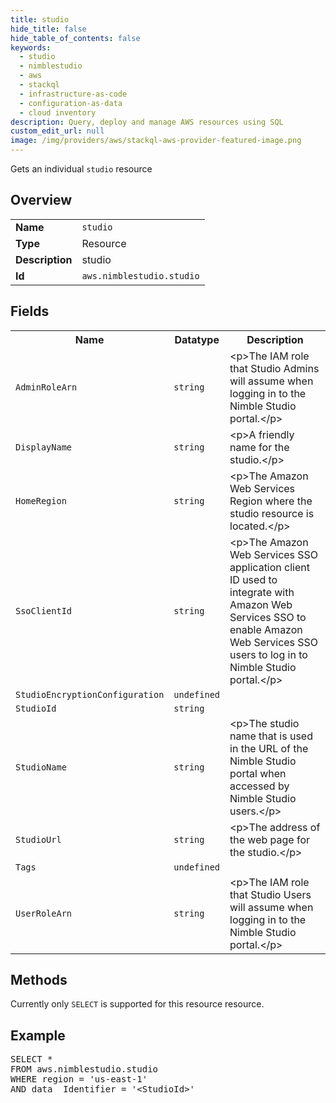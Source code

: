 ```yaml
---
title: studio
hide_title: false
hide_table_of_contents: false
keywords:
  - studio
  - nimblestudio
  - aws
  - stackql
  - infrastructure-as-code
  - configuration-as-data
  - cloud inventory
description: Query, deploy and manage AWS resources using SQL
custom_edit_url: null
image: /img/providers/aws/stackql-aws-provider-featured-image.png
---
```

Gets an individual <code>studio</code> resource

## Overview
<table><tbody>
<tr><td><b>Name</b></td><td><code>studio</code></td></tr>
<tr><td><b>Type</b></td><td>Resource</td></tr>
<tr><td><b>Description</b></td><td>studio</td></tr>
<tr><td><b>Id</b></td><td><code>aws.nimblestudio.studio</code></td></tr>
</tbody></table>

## Fields
<table><tbody>
<tr><th>Name</th><th>Datatype</th><th>Description</th></tr>
<tr><td><code>AdminRoleArn</code></td><td><code>string</code></td><td>&lt;p&gt;The IAM role that Studio Admins will assume when logging in to the Nimble Studio portal.&lt;&#x2F;p&gt;</td></tr>
<tr><td><code>DisplayName</code></td><td><code>string</code></td><td>&lt;p&gt;A friendly name for the studio.&lt;&#x2F;p&gt;</td></tr>
<tr><td><code>HomeRegion</code></td><td><code>string</code></td><td>&lt;p&gt;The Amazon Web Services Region where the studio resource is located.&lt;&#x2F;p&gt;</td></tr>
<tr><td><code>SsoClientId</code></td><td><code>string</code></td><td>&lt;p&gt;The Amazon Web Services SSO application client ID used to integrate with Amazon Web Services SSO to enable Amazon Web Services SSO users to log in to Nimble Studio portal.&lt;&#x2F;p&gt;</td></tr>
<tr><td><code>StudioEncryptionConfiguration</code></td><td><code>undefined</code></td><td></td></tr>
<tr><td><code>StudioId</code></td><td><code>string</code></td><td></td></tr>
<tr><td><code>StudioName</code></td><td><code>string</code></td><td>&lt;p&gt;The studio name that is used in the URL of the Nimble Studio portal when accessed by Nimble Studio users.&lt;&#x2F;p&gt;</td></tr>
<tr><td><code>StudioUrl</code></td><td><code>string</code></td><td>&lt;p&gt;The address of the web page for the studio.&lt;&#x2F;p&gt;</td></tr>
<tr><td><code>Tags</code></td><td><code>undefined</code></td><td></td></tr>
<tr><td><code>UserRoleArn</code></td><td><code>string</code></td><td>&lt;p&gt;The IAM role that Studio Users will assume when logging in to the Nimble Studio portal.&lt;&#x2F;p&gt;</td></tr>

</tbody></table>

## Methods
Currently only <code>SELECT</code> is supported for this resource resource.

## Example
<pre>
SELECT *<br/>FROM aws.nimblestudio.studio<br/>WHERE region = 'us-east-1'<br/>AND data__Identifier = '&lt;StudioId&gt;'
</pre>
